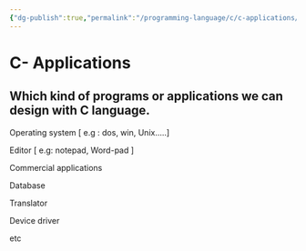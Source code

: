 ```yaml
---
{"dg-publish":true,"permalink":"/programming-language/c/c-applications/","tags":"gardenEntry","dgHomeLink":true,"dgPassFrontmatter":false}
---
```



# C- Applications
## Which kind of programs or applications we can design with C language.

Operating system [ e.g : dos, win, Unix…..]

Editor [ e.g: notepad, Word-pad ]

Commercial applications

Database

Translator

Device driver

etc